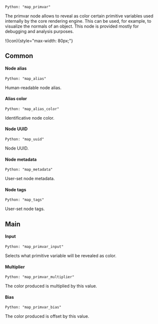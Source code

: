 `Python: "map_primvar"`

The primvar node allows to reveal as color certain primitive variables used internally by the core rendering engine. This can be used, for example, to visualize the normals of an object. This node is provided mostly for debugging and analysis purposes.

!(Icon){style="max-width: 80px;"}

## Common

#### Node alias
`Python: "map_alias"`

Human-readable node alias.

#### Alias color
`Python: "map_alias_color"`

Identificative node color.

#### Node UUID
`Python: "map_uuid"`

Node UUID.

#### Node metadata
`Python: "map_metadata"`

User-set node metadata.

#### Node tags
`Python: "map_tags"`

User-set node tags.

## Main

#### Input
`Python: "map_primvar_input"`

Selects what primitive variable will be revealed as color.

#### Multiplier
`Python: "map_primvar_multiplier"`

The color produced is multiplied by this value.

#### Bias
`Python: "map_primvar_bias"`

The color produced is offset by this value.

